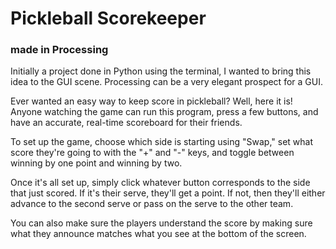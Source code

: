 # Pickleball Scorekeeper
### made in Processing

Initially a project done in Python using the terminal, I wanted to bring this idea to the GUI scene. Processing can be a very elegant prospect for a GUI.

Ever wanted an easy way to keep score in pickleball? Well, here it is! Anyone watching the game can run this program, press a few buttons, and have an accurate, real-time
scoreboard for their friends.

To set up the game, choose which side is starting using "Swap," set what score they're going to with the "+" and "-" keys, and toggle between winning by one point and winning by two.

Once it's all set up, simply click whatever button corresponds to the side that just scored. If it's their serve, they'll get a point. If not, then they'll either advance to the second
serve or pass on the serve to the other team.

You can also make sure the players understand the score by making sure what they announce matches what you see at the bottom of the screen.
